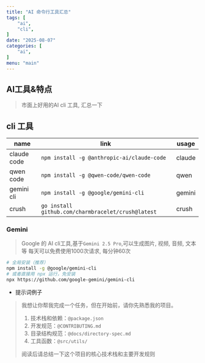 ```yaml
---
title: "AI 命令行工具汇总"
tags: [
    "ai",
    "cli",
]
date: "2025-08-07"
categories: [
    "ai",
]
menu: "main"
---
```

## AI工具&特点

> 市面上好用的AI cli 工具, 汇总一下

## cli 工具

| name        | link                                               | usage  |
| ----------- | -------------------------------------------------- | ------ |
| claude code | `npm install -g @anthropic-ai/claude-code`         | claude |
| qwen code   | `npm install -g @qwen-code/qwen-code`              | qwen   |
| gemini  cli | `npm install -g @google/gemini-cli`                | gemini |
| crush       | `go install github.com/charmbracelet/crush@latest` | crush  |

### Gemini

> Google 的 AI cli工具,基于`Gemini 2.5 Pro`,可以生成图片, 视频, 音频, 文本等
> 每天可以免费使用1000次请求, 每分钟60次

```bash
# 全局安装（推荐）
npm install -g @google/gemini-cli
# 或者直接用 npx 运行，免安装
npx https://github.com/google-gemini/gemini-cli
```

- 提示词例子

> 我想让你帮我完成一个任务，但在开始前，请你先熟悉我的项目。
>
> 1. 技术栈和依赖：`@package.json`
> 2. 开发规范：`@CONTRIBUTING.md`
> 3. 目录结构规范：`@docs/directory-spec.md`
> 4. 工具函数：`@src/utils/`
>
> 阅读后请总结一下这个项目的核心技术栈和主要开发规则

